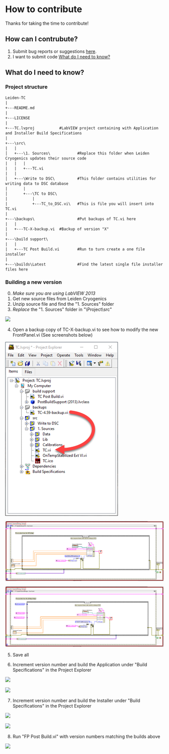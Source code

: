 # How to contribute

Thanks for taking the time to contribute!

## How can I contrubute?

1. Submit bug reports or suggestions [here](https://github.com/levylabpitt/Leiden-FP/issues).
2. I want to submit code [What do I need to know?](#What-do-I-need-to-know)

## What do I need to know?

### Project structure

```
Leiden-TC
|
+---README.md
|
+---LICENSE
|
+---TC.lvproj           #LabVIEW project containing with Application and Installer Build Specifications
|
+---\src\
|   |
│   +---\1. Sources\            #Replace this folder when Leiden Cryogenics updates their source code
|   |   |
|   |   +---TC.vi
|   |   
│   +---\Write to DSC\          #This folder contains utilities for writing data to DSC database
|       |
│       +---\TC to DSC\     
|           |
|           +---TC_to_DSC.vi\   #This is file you will insert into TC.vi
| 
+---\backups\                   #Put backups of TC.vi here
|   |
|   +---TC-X-backup.vi  #Backup of version "X"
|
+---\build support\             
|   |
|   +---TC Post Build.vi        #Run to turn create a one file installer
|
+---\builds\Latest              #Find the latest single file installer files here

```

### Building a new version

0. *Make sure you are using LabVIEW 2013*
1. Get new source files from Leiden Cryogenics
2. Unzip source file and find the "1. Sources" folder
3. *Replace* the "1. Sources" folder in "\Project\src\"

![](images/TC-Copy-1-Sources.gif)

4. Open a backup copy of TC-X-backup.vi to see how to modify the new FrontPanel.vi (See screenshots below)

![](images/TC-Project-Explorer-1.png)

![](images/TC-Block-Diagram-AVS.png)

![](images/TC-Block-Diagram-Z.png)

5. Save all

6. Increment version number and build the Application under "Build Specifications" in the Project Explorer

![](images/TC-Build-Application-Version.gif)

![](images/TC-Build-Application-Build.gif)

7. Increment version number and build the Installer under "Build Specifications" in the Project Explorer

![](images/TC-Build-Installer-Version.gif)

![](images/TC-Build-Installer-Build.gif)

8. Run "FP Post Build.vi" with version numbers matching the builds above

![](images/TC-Post-Build.gif)

